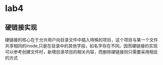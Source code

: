 # lab4

## 硬链接实现

硬链接的核心在于允许用户向目录文件中插入特殊的项目，这个项目与某一个文件共享相同的inode,只是在目录中的其他字段，如名字存在不同。因而硬链接的实现可以参考创建文件时，新增目录项目的相关内容，而删除硬链接则只需要采用相反的方式